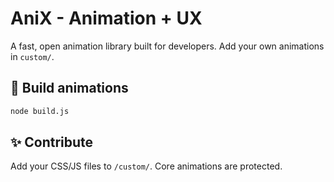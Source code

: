 # AniX - Animation + UX
A fast, open animation library built for developers. Add your own animations in `custom/`.

## 🚀 Build animations
```bash
node build.js
```

## ✨ Contribute
Add your CSS/JS files to `/custom/`. Core animations are protected.
